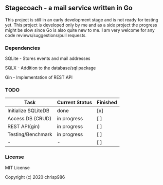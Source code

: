 ## Stagecoach - a mail service written in Go


This project is still in an early development stage and is not ready for testing yet. This project is developed only by me and 
as a side project the progress might be slow since Go is also quite new to me. I am very welcome for any code reviews/suggestions/pull requests. 



### Dependencies

SQLite - Stores events and mail addresses

SQLX - Addition to the database/sql package

Gin - Implementation of REST API



### TODO

| Task           | Current Status | Finished | 
|----------------|----------------|-----------|
| Initialize SQLiteDB | done | [x]
| Access DB (CRUD)   | in progress | [ ]
| REST API(gin)   | in progress | [ ]
| Testing/Benchmark  | in progress | [ ]
| -  | - | [ ]




### License 

MIT License

Copyright (c) 2020 chrisp986
